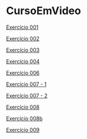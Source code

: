 # CursoEmVideo

<a href="https://claytoneduard.github.io/cursoemvideo/html-css/ex001/index.html" target="_blank">Exercício 001</a>

<a href="https://claytoneduard.github.io/cursoemvideo/html-css/ex002/index.html" target="_blank">Exercício 002</a>

<a href="https://claytoneduard.github.io/cursoemvideo/html-css/ex003/index.html" target="_blank">Exercício 003</a>


<a href="https://claytoneduard.github.io/cursoemvideo/html-css/ex004/index.html" target="_blank">Exercício 004</a>


<a href="https://claytoneduard.github.io/cursoemvideo/html-css/ex006/index.html" target="_blank">Exercício 006</a>


<a href="https://claytoneduard.github.io/cursoemvideo/html-css/ex007/html4.html" target="_blank">Exercício 007 - 1</a>


<a href="https://claytoneduard.github.io/cursoemvideo/html-css/ex007/html5.html" target="_blank">Exercício 007 - 2</a>


<a href="https://claytoneduard.github.io/cursoemvideo/html-css/ex008/index.html" target="_blank">Exercício 008</a>


<a href="https://claytoneduard.github.io/cursoemvideo/html-css/ex008b/index.html" target="_blank">Exercício 008b</a>


<a href="https://claytoneduard.github.io/cursoemvideo/html-css/ex009/index.html" target="_blank">Exercício 009</a>
